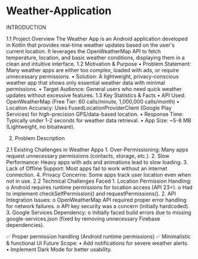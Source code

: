 # Weather-Application
INTRODUCTION 

1.1 Project Overview 
       The Weather App is an Android application developed in Kotlin that provides real-time 
      weather updates based on the user's current location. It leverages the OpenWeatherMap 
      API to fetch temperature, location, and basic weather conditions, displaying them in a clean 
      and intuitive interface. 
1.2 Motivation & Purpose 
    • Problem Statement: Many weather apps are either too complex, loaded with ads, or 
       require unnecessary permissions. 
    • Solution: A lightweight, privacy-conscious weather app that shows only essential 
       weather data with minimal permissions. 
    • Target Audience: General users who need quick weather updates without excessive 
       features. 
1.3 Key Statistics & Facts 
    • API Used: OpenWeatherMap (Free Tier: 60 calls/minute, 1,000,000 calls/month) 
    • Location Accuracy: Uses FusedLocationProviderClient (Google Play Services) for 
      high-precision GPS/data-based location. 
    • Response Time: Typically under 1-2 seconds for weather data retrieval. 
    • App Size: ~5-8 MB (Lightweight, no bloatware). 
    
2. Problem Description
   
2.1 Existing Challenges in Weather Apps 
     1. Over-Permissioning: Many apps request unnecessary permissions (contacts, storage, 
        etc.). 
     2. Slow Performance: Heavy apps with ads and animations lead to slow loading. 
     3. Lack of Offline Support: Most apps fail to work without an internet connection. 
     4. Privacy Concerns: Some apps track user location even when not in use. 
2.2 Technical Challenges Faced 
    1. Location Permission Handling: 
       o Android requires runtime permissions for location access (API 23+). 
       o Had to implement checkSelfPermission() and requestPermissions(). 
    2. API Integration Issues: 
       o OpenWeatherMap API required proper error handling for network failures. 
       o API key security was a concern (initially hardcoded). 
    3. Google Services Dependency: 
      o Initially faced build errors due to missing google-services.json (fixed by 
       removing unnecessary Firebase dependencies). 




✅ Proper permission handling (Android runtime permissions) 
✅ Minimalistic & functional UI 
Future Scope: 
• Add notifications for severe weather alerts. 
• Implement Dark Mode for better usability.
